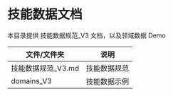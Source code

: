 # 技能数据文档

本目录提供 技能数据规范_V3 文档，以及领域数据 Demo

| 文件/文件夹      | 说明        |
| -------- | --------- |
|   技能数据规范_V3.md  | 技能数据规范 |
| domains_V3 | 技能数据示例     |
